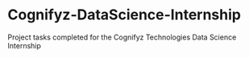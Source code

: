# Cognifyz-DataScience-Internship
Project tasks completed for the Cognifyz Technologies Data Science Internship
